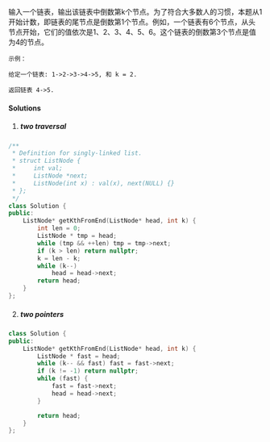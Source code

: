 输入一个链表，输出该链表中倒数第k个节点。为了符合大多数人的习惯，本题从1开始计数，即链表的尾节点是倒数第1个节点。例如，一个链表有6个节点，从头节点开始，它们的值依次是1、2、3、4、5、6。这个链表的倒数第3个节点是值为4的节点。

 

```
示例：

给定一个链表: 1->2->3->4->5, 和 k = 2.

返回链表 4->5.
```


#### Solutions

1. ##### two traversal


```c++
/**
 * Definition for singly-linked list.
 * struct ListNode {
 *     int val;
 *     ListNode *next;
 *     ListNode(int x) : val(x), next(NULL) {}
 * };
 */
class Solution {
public:
    ListNode* getKthFromEnd(ListNode* head, int k) {
        int len = 0;
        ListNode * tmp = head;
        while (tmp && ++len) tmp = tmp->next;
        if (k > len) return nullptr;
        k = len - k;
        while (k--)
            head = head->next;
        return head;
    }
};
```


2. ##### two pointers

```c++
class Solution {
public:
    ListNode* getKthFromEnd(ListNode* head, int k) {
        ListNode * fast = head;
        while (k-- && fast) fast = fast->next;
        if (k != -1) return nullptr;
        while (fast) {
            fast = fast->next;
            head = head->next;
        }

        return head;
    }
};
```